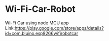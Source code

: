 # Wi-Fi-Car-Robot
Wi-Fi Car using node MCU
app Link:https://play.google.com/store/apps/details?id=com.bluino.esp8266wifirobotcar
